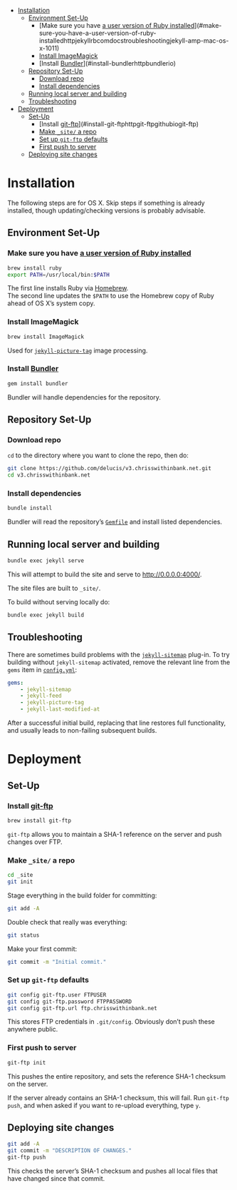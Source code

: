 <!-- TOC depthFrom:1 depthTo:6 withLinks:1 updateOnSave:1 orderedList:0 -->

- [Installation](#installation)
	- [Environment Set-Up](#environment-set-up)
		- [Make sure you have [a user version of Ruby installed](http://jekyllrb.com/docs/troubleshooting/#jekyll-amp-mac-os-x-1011)](#make-sure-you-have-a-user-version-of-ruby-installedhttpjekyllrbcomdocstroubleshootingjekyll-amp-mac-os-x-1011)
		- [Install ImageMagick](#install-imagemagick)
		- [Install [Bundler](http://bundler.io/)](#install-bundlerhttpbundlerio)
	- [Repository Set-Up](#repository-set-up)
		- [Download repo](#download-repo)
		- [Install dependencies](#install-dependencies)
	- [Running local server and building](#running-local-server-and-building)
	- [Troubleshooting](#troubleshooting)
- [Deployment](#deployment)
	- [Set-Up](#set-up)
		- [Install [git-ftp](http://git-ftp.github.io/git-ftp/)](#install-git-ftphttpgit-ftpgithubiogit-ftp)
		- [Make `_site/` a repo](#make-site-a-repo)
		- [Set up `git-ftp` defaults](#set-up-git-ftp-defaults)
		- [First push to server](#first-push-to-server)
	- [Deploying site changes](#deploying-site-changes)

<!-- /TOC -->

# Installation

The following steps are for OS X. Skip steps if something is already installed,
though updating/checking versions is probably advisable.

## Environment Set-Up

### Make sure you have [a user version of Ruby installed](http://jekyllrb.com/docs/troubleshooting/#jekyll-amp-mac-os-x-1011)

```sh
brew install ruby
export PATH=/usr/local/bin:$PATH
```

The first line installs Ruby via [Homebrew](http://brew.sh/).  
The second line updates the `$PATH` to use the Homebrew copy of Ruby ahead of
OS X’s system copy.

### Install ImageMagick

```sh
brew install ImageMagick
```

Used for
[`jekyll-picture-tag`](https://github.com/robwierzbowski/jekyll-picture-tag)
image processing.

### Install [Bundler](http://bundler.io/)

```sh
gem install bundler
```

Bundler will handle dependencies for the repository.

## Repository Set-Up

### Download repo

`cd` to the directory where you want to clone the repo, then do:

```sh
git clone https://github.com/delucis/v3.chrisswithinbank.net.git
cd v3.chrisswithinbank.net
```

### Install dependencies

```sh
bundle install
```

Bundler will read the repository’s [`Gemfile`](Gemfile) and install listed
dependencies.

## Running local server and building

```sh
bundle exec jekyll serve
```

This will attempt to build the site and serve to <http://0.0.0.0:4000/>.

The site files are built to `_site/`.

To build without serving locally do:

```sh
bundle exec jekyll build
```

## Troubleshooting

There are sometimes build problems with the
[`jekyll-sitemap`](https://github.com/jekyll/jekyll-sitemap)
plug-in. To try building without `jekyll-sitemap` activated, remove the
relevant line from the `gems` item in [`config.yml`](config.yml):

```yml
gems:
    - jekyll-sitemap
    - jekyll-feed
    - jekyll-picture-tag
    - jekyll-last-modified-at
```

After a successful initial build, replacing that line restores full
functionality, and usually leads to non-failing subsequent builds.

# Deployment

## Set-Up

### Install [git-ftp](http://git-ftp.github.io/git-ftp/)

```sh
brew install git-ftp
```

`git-ftp` allows you to maintain a SHA-1 reference on the server and push
changes over FTP.

### Make `_site/` a repo

```sh
cd _site
git init
```

Stage everything in the build folder for committing:

```sh
git add -A
```

Double check that really was everything:

```sh
git status
```
Make your first commit:

```sh
git commit -m "Initial commit."
```

### Set up `git-ftp` defaults

```sh
git config git-ftp.user FTPUSER
git config git-ftp.password FTPPASSWORD
git config git-ftp.url ftp.chrisswithinbank.net
```

This stores FTP credentials in `.git/config`. Obviously don’t push these
anywhere public.

### First push to server

```sh
git-ftp init
```

This pushes the entire repository, and sets the reference SHA-1 checksum
on the server.

If the server already contains an SHA-1 checksum, this will fail. Run
`git-ftp push`, and when asked if you want to re-upload everything, type `y`.

## Deploying site changes

```sh
git add -A
git commit -m "DESCRIPTION OF CHANGES."
git-ftp push
```

This checks the server’s SHA-1 checksum and pushes all local files that have
changed since that commit.
